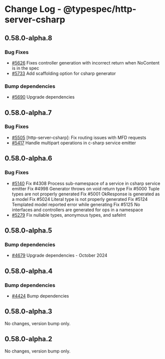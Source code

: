 # Change Log - @typespec/http-server-csharp

## 0.58.0-alpha.8

### Bug Fixes

- [#5626](https://github.com/microsoft/typespec/pull/5626) Fixes controller generation with incorrect return when NoContent is in the spec
- [#5733](https://github.com/microsoft/typespec/pull/5733) Add scaffolding option for csharp generator

### Bump dependencies

- [#5690](https://github.com/microsoft/typespec/pull/5690) Upgrade dependencies


## 0.58.0-alpha.7

### Bug Fixes

- [#5505](https://github.com/microsoft/typespec/pull/5505) [http-server-csharp]: Fix routing issues with MFD requests
- [#5417](https://github.com/microsoft/typespec/pull/5417) Handle multipart operations in c-sharp service emitter


## 0.58.0-alpha.6

### Bug Fixes

- [#5140](https://github.com/microsoft/typespec/pull/5140) Fix #4308 Process sub-namespace of a service in csharp service emitter
Fix #4998 Generator throws on void return type
Fix #5000 Tuple types are not properly generated
Fix #5001 OkResponse is generated as a model
Fix #5024 Literal type is not properly generated
Fix #5124 Templated model reported error while generating
Fix #5125 No interfaces and controllers are generated for ops in a namespace
- [#5279](https://github.com/microsoft/typespec/pull/5279) Fix nullable types, anonymous types, and safeInt


## 0.58.0-alpha.5

### Bump dependencies

- [#4679](https://github.com/microsoft/typespec/pull/4679) Upgrade dependencies - October 2024


## 0.58.0-alpha.4

### Bump dependencies

- [#4424](https://github.com/microsoft/typespec/pull/4424) Bump dependencies


## 0.58.0-alpha.3

No changes, version bump only.

## 0.58.0-alpha.2

No changes, version bump only.

